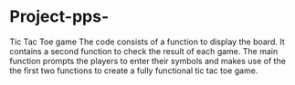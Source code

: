 # Project-pps-
Tic Tac Toe game
The code consists of a function to display the board.
It contains a second function to check the result of each game.
The main function prompts the players to enter their symbols and makes use of the the first two functions to create a fully functional tic tac toe game.
